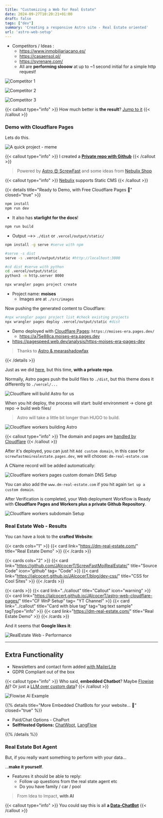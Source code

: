 ```yaml
---
title: "Customizing a Web for Real Estate"
date: 2024-09-27T10:20:21+01:00
draft: false
tags: ["dev"]
summary: 'Creating a responsive Astro site - Real Estate oriented'
url: 'astro-web-setup'
---
```


* Competitors / Ideas :
  * https://www.inmobiliariacano.es/
  * https://casaensol.pl/
  * https://syrenare.com/
  * All are **performing slooow** at up to ~1 second initial for a simple http request!

![Competitor 1](/blog_img/web/success3-realestate/uptime-realestate-demo.png)

![Competitor 2](/blog_img/web/success3-realestate/uptime-casaensol.png)

![Competitor 3](/blog_img/web/success3-realestate/uptime-cano.png)

{{< callout type="info" >}}
How much better is **the result**? [Jump to it](#real-estate-web---results)
{{< /callout >}}



### Demo with Cloudflare Pages

Lets do this.

![A quick project - meme](/blog_img/memes/zinedine-zidane-materazzi.gif#center)


{{< callout type="info" >}}
I created a [**Private repo with Github**](https://github.com/JAlcocerT/ScrewFastMoiRealEstate)
{{< /callout >}}


> Powered by [Astro 😍 ScrewFast](https://github.com/JAlcocerT/ScrewFast) and some ideas from [Nebulix Shop](https://nebulix.unfolding.io/shop/buy-me-a-cocktail/)

{{< callout type="info" >}}
[Nebulix](https://github.com/unfolding-io/nebulix) supports Static CMS
{{< /callout >}}

{{< details title="Ready to Demo, with Free Cloudflare Pages 📌" closed="true" >}}

```sh
npm install
npm run dev
```

* It also has **starlight for the docs**!

```sh
npm run build
```
* Output -->> `./dist` or `.vercel/output/static/`


```sh
npm install -g serve #serve with npm

#serve -s dist
serve -s .vercel/output/static #http://localhost:3000

#cd dist #serve with python
cd .vercel/output/static
python3 -m http.server 8000
```

```sh
npx wrangler pages project create
```

* Project name: **moises**
  * Images are at `./src/images`

Now pushing the generated content to Cloudflare:

```sh
#npx wrangler pages project list #check existing projects
npx wrangler pages deploy .vercel/output/static #dist 
```

* Demo deployed with [Cloudflare Pages](https://jalcocert.github.io/JAlcocerT/astro-web-cloudflare-pages/#setup-cloudflare-workers-and-pages): `https://moises-era.pages.dev/`
  * https://a75e88ca.moises-era.pages.dev
* https://pagespeed.web.dev/analysis/https-moises-era-pages-dev

> Thanks to [Astro & mearashadowfax](https://github.com/mearashadowfax/ScrewFast)

{{< /details >}}

Just as we did [here](https://jalcocert.github.io/JAlcocerT/astro-web-cloudflare-pages/#setup-cloudflare-workers-and-pages), but this time, **with a private repo**.

<!-- {{< callout type="warning" >}}
I had to create a separate project with the wrangler (belonging to the repo).
{{< /callout >}} -->


Normally, Astro pages push the build files to `./dist`, but this theme does it differently to `./vercel/...`

![Cloudflare will build Astro for us](/blog_img/web/success3-realestate/Cloudflare-BuildAstro.png)

When you hit deploy, the process will start: build environment -> clone git repo -> build web files/

> Astro will take a little bit longer than HUGO to build.

![Cloudflare workers building Astro](/blog_img/web/success3-realestate/Cloudflare-WorkersnPages-Astro.png)


{{< callout type="info" >}}
  The domain and pages are [handled by Cloudflare](https://jalcocert.github.io/JAlcocerT/astro-web-cloudflare-pages/)
{{< /callout >}}

After it's deployed, you can just hit `Add custom domain`, in this case for `screwfastmoirealestate.pages.dev`, we will choose: `dm-real-estate.com`

A CName record will be added automatically:

![Cloudflare workers pages custom domain DNS Setup](/blog_img/web/success3-realestate/RealEstate-DNS.png)

You can also add the `www.dm-real-estate.com` if you hit again `Set up a custom domain`.

After Verification is completed, your Web deployment Workflow is Ready with **Cloudflare Pages and Workers plus a private Github Repository**.

![Cloudflare workers subdomain Setup](/blog_img/web/success3-realestate/RealEstate-Domains.png)

### Real Estate Web - Results

You can have a look to the **crafted Website**:

{{< cards cols="1" >}}
  {{< card link="https://dm-real-estate.com/" title="Real Estate Demo" >}}
{{< /cards >}}

{{< cards cols="2" >}}
  {{< card link="https://github.com/JAlcocerT/ScrewFastMoiRealEstate/" title="Source Code" icon="github" tag= "Code" >}}
  {{< card link="https://jalcocert.github.io/JAlcocerT/blog/dev-css/" title="CSS for Cool Sites" >}}
{{< /cards >}}



{{< cards >}}
  {{< card link="../callout" title="Callout" icon="warning" >}}
  {{< card link="https://jalcocert.github.io/JAlcocerT/astro-web-cloudflare-pages/" title="CF WnP Setup" tag= "YT Channel" >}}
  {{< card link="../callout" title="Card with blue tag" tag="tag text sample" tagType="info" >}}
  {{< card link="https://dm-real-estate.com/" title="Real Estate Demo" >}}
{{< /cards >}}

<!-- 

* [Source Code](https://github.com/JAlcocerT/ScrewFastMoiRealEstate). -->

<!-- * [Source Code](https://github.com/IoTechCrafts/ScrewFastMoises). -->

And it seems that **Google likes it**:

![RealEstate Web - Performance](/blog_img/web/success3-realestate/RealEstate-Results.png)


---

## Extra Functionality

* Newsletters and contact form added [with MailerLite](https://jalcocert.github.io/JAlcocerT/blog/dev-forms/#mailerlite)
* GDPR Compliant out of the box

{{< callout type="info" >}}
Who said, **embedded Chatbot**? Maybe [Flowise AI](https://fossengineer.com/selfhosting-flowise-ai/)? Or just a [LLM over custom data](#real-estate-bot-agent)?
{{< /callout >}}

![Flowise AI Example](/blog_img/GenAI/pdf-flowise.png)

{{% details title="More Embedded ChatBots for your website... 🚀" closed="true" %}}

* Paid/Chat Options - ChaPort
* **SelfHosted Options:** [ChatWoot](https://fossengineer.com/selfhosting-chatwoot/), [LangFlow](https://fossengineer.com/free-open-source-chat-bots/)

{{% /details %}}

### Real Estate Bot Agent

But, if you really want something to perform with your data...

...**make it yourself**.

* Features it should be able to reply:
  * Follow up questions from the real state agent etc
  * Do you have family / car / pool

> From Idea to Impact, **with AI**


{{< callout type="info" >}}
You could say this is all **a [Data-ChatBot](https://github.com/JAlcocerT/Data-Chat)**
{{< /callout >}}

<!-- 
Observability Platform for LLMs
  https://github.com/traceloop/openllmetry
  https://github.com/langfuse/langfuse
  
  Epam Dial + prometheus + grafana
  Or with LangSmith
Also DataDog - https://docs.datadoghq.com/llm_observability/ -->

<!-- Goals:
  • AI Gen
    LangChain
    LocalModels: with Docker
    From Streamlit to Chainlit / Gradio: https://pypi.org/project/gradio/
    LLMOps: MLFlow, Airflow, VectorDBs… Onboarding Guide - GenAI-X Innovation Team - EPAM Knowledge Base
      mlflow/mlflow: Open source platform for the machine learning lifecycle (github.com)
    GPT4-Turbo
  • V3 of ML trainnings - To include MLFlow
Airflow to start some job? -->